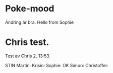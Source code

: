 # Poke-mood
Ändring är bra. 
Hello from Sophie
# Chris test. 
Test av Chris 2. 13:53. 

STIN
Martin:
Krisin:
Sophie: OK
Simon:
Christoffer: